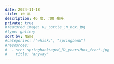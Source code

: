 ```yaml
---
date: 2024-11-18
title: 10 年
description: 46 度. 700 毫升.
private: true
#featured_image: 02_bottle_in_box.jpg
#type: gallery
sort_by: Name
#categories: ["whisky", "springbank"]
#resources:
#  - src: springbank/aged_32_years/box_front.jpg
#    title: "anyway"
---
```


